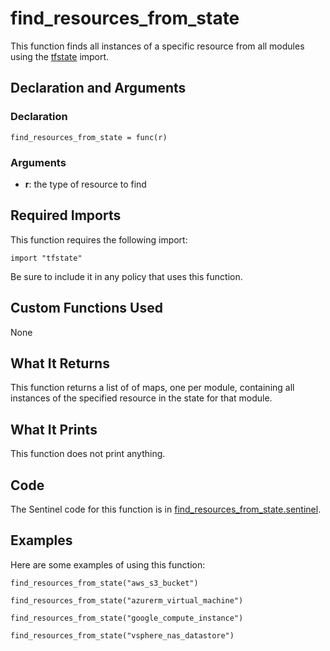 # find_resources_from_state
This function finds all instances of a specific resource from all modules using the [tfstate](https://www.terraform.io/docs/enterprise/sentinel/import/tfstate.html) import.

## Declaration and Arguments

### Declaration
`find_resources_from_state = func(r)`

### Arguments
* **r**: the type of resource to find

## Required Imports
This function requires the following import:
```
import "tfstate"
```
Be sure to include it in any policy that uses this function.

## Custom Functions Used
None

## What It Returns
This function returns a list of of maps, one per module, containing all instances of the specified resource in the state for that module.

## What It Prints
This function does not print anything.

## Code
The Sentinel code for this function is in [find_resources_from_state.sentinel](./find_resources_from_state.sentinel).

## Examples
Here are some examples of using this function:
```
find_resources_from_state("aws_s3_bucket")

find_resources_from_state("azurerm_virtual_machine")

find_resources_from_state("google_compute_instance")

find_resources_from_state("vsphere_nas_datastore")
```
